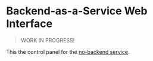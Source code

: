 # Backend-as-a-Service Web Interface

> WORK IN PROGRESS!

This the control panel for the
[no-backend service](https://github.com/liberdade-organizacao/no-backend-api).

